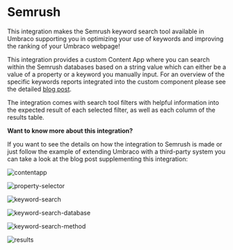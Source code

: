 # Semrush

This integration makes the Semrush keyword search tool available in Umbraco supporting you in optimizing your use of keywords and improving the ranking of your Umbraco webpage!   

This integration provides a custom Content App where you can search within the Semrush databases based on a string value which can either be a value 
of a property or a keyword you manually input. 
For an overview of the specific keywords reports integrated into the custom component please see the detailed [blog post](https://umbraco.com/blog/integrating-umbraco-cms-with-semrush/). 

The integration comes with search tool filters with helpful information into the expected result of each selected filter, as well as each column of the results table.   

**Want to know more about this integration?**

If you want to see the details on how the integration to Semrush is made or just follow the example of extending Umbraco with a third-party system you can take a look at the blog post supplementing this integration:

![contentapp](https://github.com/umbraco/Umbraco.Cms.Integrations/blob/docs/integrations-readmes/src/Umbraco.Cms.Integrations.SEO.Semrush/docs/images/contentapp.png)

![property-selector](https://github.com/umbraco/Umbraco.Cms.Integrations/blob/docs/integrations-readmes/src/Umbraco.Cms.Integrations.SEO.Semrush/docs/images/keyword-search-database.png)

![keyword-search](https://github.com/umbraco/Umbraco.Cms.Integrations/blob/docs/integrations-readmes/src/Umbraco.Cms.Integrations.SEO.Semrush/docs/images/keyword-search.png)

![keyword-search-database](https://github.com/umbraco/Umbraco.Cms.Integrations/blob/docs/integrations-readmes/src/Umbraco.Cms.Integrations.SEO.Semrush/docs/images/keyword-search-database.png)

![keyword-search-method](https://github.com/umbraco/Umbraco.Cms.Integrations/blob/docs/integrations-readmes/src/Umbraco.Cms.Integrations.SEO.Semrush/docs/images/keyword-search-method.png)

![results](https://github.com/umbraco/Umbraco.Cms.Integrations/blob/docs/integrations-readmes/src/Umbraco.Cms.Integrations.SEO.Semrush/docs/images/results.png)